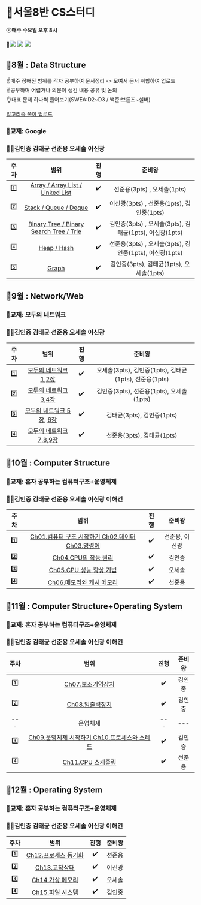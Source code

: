 # :memo:서울8반 CS스터디 


:clock8:**매주 수요일 오후 8시**  


:wrench:<img src="https://img.shields.io/badge/Notion-000000?style=flat-square&logo=Notion&logoColor=white"/>
<img src="https://img.shields.io/badge/Webex-00897B?style=flat-square&logo=Google Meet&logoColor=white"/>
<a href="https://github.com/OhSeSol/SSAFY-CLASS8-CS-STUDY"><img src="https://img.shields.io/badge/GitHub-181717?style=flat-square&logo=GitHub&logoColor=white"/></a>  

## :calendar:8월 : Data Structure

☝매주 정해진 범위를 각자 공부하여 문서정리 -> 모여서 문서 취합하여 업로드  
✌공부하며 어렵거나 의문이 생긴 내용 공유 및 논의  
👌대표 문제 하나씩 풀어보기(SWEA:D2\~D3 / 백준:브론즈~실버)

<a href="https://www.notion.so/f8362b9aecbc450685bc48bf942db31a?v=57ea5c2a195b426693cd787fd4e9c2af">알고리즘 풀이 업로드</a>


### :book:교재: Google
### :ok_man:**김인중** **김태균** **선준용** **오세솔** **이신광**  

| 주차 | 범위  | 진행 | 준비왕 | 
|:---:|:---:|:---:|:---:|
| :one: | <a href="https://www.notion.so/Array-ArrayList-LinkedList-3b1e3c05b2e146d2a013c598d1112272?pvs=4"> Array / Array List / Linked List </a> | :heavy_check_mark:  | 선준용(3pts) , 오세솔(1pts) |
| :two: |<a href="https://denim-angora-86f.notion.site/Stack-vs-Queue-vs-Deque-ad0d7400bf5c42de8e84a6493ce9376b"> Stack / Queue / Deque </a>  | :heavy_check_mark:  | 이신광(3pts) , 선준용(1pts), 김인중(1pts)   |
| :three: |<a href="https://capable-yamamomo-8a2.notion.site/Binary-Tree-Binary-Search-Tree-Trie-dcc97396dcbc4cd1bae723ff35553ee2"> Binary Tree / Binary Search Tree / Trie </a> | :heavy_check_mark: | 김인중(3pts) , 오세솔(3pts), 김태균(1pts), 이신광(1pts) |
| :four: | <a href="https://www.notion.so/Heap-Hash-56c079631e8f48a58374eea9d8c0558c"> Heap / Hash </a>  | :heavy_check_mark:  | 선준용(3pts) , 오세솔(3pts), 김인중(1pts), 이신광(1pts) |
| :five: | <a href="https://capable-yamamomo-8a2.notion.site/Graph-e19bbfa2842749778d896afdedd0eebd"> Graph </a>  | :heavy_check_mark: | 김인중(3pts), 김태균(1pts), 오세솔(1pts) |


## :calendar:9월 : Network/Web
### :book:교재: 모두의 네트워크
### :ok_man:**김인중** **김태균** **선준용** **오세솔** **이신광**  

| 주차 | 범위  | 진행 | 준비왕 | 
|:---:|:---:|:---:|:---:|
| :one: | <a href="https://exultant-timer-c4c.notion.site/1-c277e22db0f74c6a96ac203909bce879"> 모두의 네트워크 1,2장 </a> | :heavy_check_mark:  | 오세솔(3pts), 김인중(1pts), 김태균(1pts), 선준용(1pts) |
| :two: | <a href="https://capable-yamamomo-8a2.notion.site/2bc15c3d90054380b8b2f64e2617df83"> 모두의 네트워크 3,4장 </a>   | :heavy_check_mark:  | 김인중(3pts), 선준용(1pts), 오세솔(1pts) |   
| :three: | <a href="https://quirky-feather-0d9.notion.site/02-738a8dc512cf45e6b0d8552f9234ea8c"> 모두의 네트워크 5장</a>, <a href="https://quirky-feather-0d9.notion.site/03-541a857240b04925b60aba32272475d7">6장</a> | :heavy_check_mark:  | 김태균(3pts), 김인중(1pts) |
| :four: | <a href="https://www.notion.so/434caf9aa9884538851a54a8e2e11a88?pvs=4"> 모두의 네트워크 7,8,9장</a> | :heavy_check_mark:  |선준용(3pts), 김태균(1pts) |

## :calendar:10월 : Computer Structure
### :book:교재: 혼자 공부하는 컴퓨터구조+운영체제
### :ok_man:**김인중** **김태균** **선준용** **오세솔** **이신광** **이해건**  
| 주차 | 범위  | 진행 | 준비왕 | 
|:---:|:---:|:---:|:---:|
| :one: |<a href="https://scrawny-jet-ba1.notion.site/10-1-cdaeaef1d1634cc38537dc2d73f97e0d">Ch01.컴퓨터 구조 시작하기 Ch02.데이터 Ch03.명령어</a>  | :heavy_check_mark:  | 선준용, 이신광 |
| :two: |  <a href="https://capable-yamamomo-8a2.notion.site/CPU-1b18cea325b545bea42b4f1bf1b2a4b1">Ch04.CPU의 작동 원리</a> | :heavy_check_mark: | 김인중 |
| :three: | <a href="https://exultant-timer-c4c.notion.site/CPU-e7a8235429524380b4cfea71db80dd8b">Ch05.CPU 성능 향상 기법</a> | :heavy_check_mark:  | 오세솔 |
| :four: | <a href="https://www.notion.so/b64a9548df3449f080d07df7d6d69d45?pvs=4">Ch06.메모리와 캐시 메모리</a> | :heavy_check_mark:  | 선준용 |

## :calendar:11월 : Computer Structure+Operating System
### :book:교재: 혼자 공부하는 컴퓨터구조+운영체제
### :ok_man:**김인중** **김태균** **선준용** **오세솔** **이신광** **이해건** 
| 주차 | 범위  | 진행 | 준비왕 | 
|:---:|:---:|:---:|:---:|
| :one: | <a href="https://capable-yamamomo-8a2.notion.site/d797cc7de4da4b6ba7dea92f50f52052">Ch07.보조기억장치</a>  | :heavy_check_mark:  | 김인중 |
| :two: | <a href="https://capable-yamamomo-8a2.notion.site/11c5392578964279b4f7d77c7af397ac">Ch08.입출력장치</a> | :heavy_check_mark: | 김인중 |
|---|운영체제|---|---|
| :three: | <a href="https://capable-yamamomo-8a2.notion.site/afebbd454fc14211a71e9da4449fdc70">Ch09.운영체제 시작하기 Ch10.프로세스와 스레드</a> | :heavy_check_mark: | 김인중 |
| :four: | <a href="https://scrawny-jet-ba1.notion.site/CPU-0456db7498b146cd933e2d3b12f6aad5">Ch11.CPU 스케줄링| :heavy_check_mark: | 선준용 |
## :calendar:12월 : Operating System
### :book:교재: 혼자 공부하는 컴퓨터구조+운영체제
### :ok_man:**김인중** **김태균** **선준용** **오세솔** **이신광** **이해건** 
| 주차 | 범위  | 진행 | 준비왕 | 
|:---:|:---:|:---:|:---:|
| :one: | <a href="https://scrawny-jet-ba1.notion.site/12-8dfa706136304bdd8032145bdfe6e202">Ch12.프로세스 동기화 | :heavy_check_mark: | 선준용 |
| :two: |<a href="https://denim-angora-86f.notion.site/13-0892a6e4302947beac5c310b28809c46">Ch13.교착상태  | :heavy_check_mark: | 이신광 |
| :three: |<a href="https://exultant-timer-c4c.notion.site/3bd3d0e67cc349ecaec668c0e6be0194">Ch14.가상 메모리  | :heavy_check_mark: | 오세솔 |
| :four: |<a href="https://capable-yamamomo-8a2.notion.site/1596d2f73b2840ec89f793838d22a19c">Ch15.파일 시스템 | :heavy_check_mark: | 김인중 |
